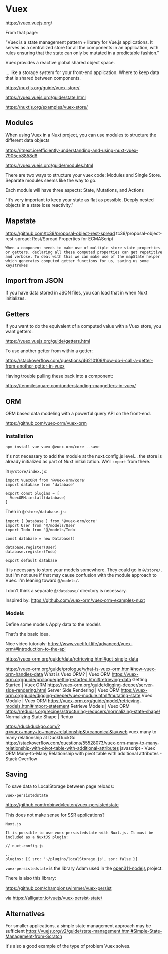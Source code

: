 # Vuex

https://vuex.vuejs.org/

From that page:

"Vuex is a state management pattern + library for Vue.js applications. It serves as a centralized store for all the components in an application, with rules ensuring that the state can only be mutated in a predictable fashion."

Vuex provides a reactive global shared object space. 

... like a storage system for your front-end application. Where to keep data that is shared between components. 

https://nuxtjs.org/guide/vuex-store/

https://vuex.vuejs.org/guide/state.html

https://nuxtjs.org/examples/vuex-store/


## Modules

When using Vuex in a Nuxt project, you can use modules to structure the different data objects

https://itnext.io/efficiently-understanding-and-using-nuxt-vuex-7905eb8858d6

https://vuex.vuejs.org/guide/modules.html

There are two ways to structure your vuex code: Modules and Single Store. Separate modules seems like the way to go. 

Each module will have three aspects: State, Mutations, and Actions

"It’s very important to keep your state as flat as possible. Deeply nested objects in a state lose reactivity."



## Mapstate

https://github.com/tc39/proposal-object-rest-spread
tc39/proposal-object-rest-spread: Rest/Spread Properties for ECMAScript

```
When a component needs to make use of multiple store state properties or getters, declaring all these computed properties can get repetitive and verbose. To deal with this we can make use of the mapState helper which generates computed getter functions for us, saving us some keystrokes
```


## Import from JSON

If you have data stored in JSON files, you can load that in when Nuxt initializes. 


## Getters 

If you want to do the equivalent of a computed value with a Vuex store, you want getters:

https://vuex.vuejs.org/guide/getters.html

To use another getter from within a getter:

https://stackoverflow.com/questions/46210109/how-do-i-call-a-getter-from-another-getter-in-vuex

Having trouble pulling these back into a component:

https://tenmilesquare.com/understanding-mapgetters-in-vuex/



 
## ORM

ORM based data modeling with a powerful query API on the front-end.

https://github.com/vuex-orm/vuex-orm


### Installation

    npm install vue vuex @vuex-orm/core --save
    
It's not necessary to add the module at the nuxt.config.js level... the store is already initialized as part of Nuxt initialization. We'll `import` from there.

in `@/store/index.js`:

```
import VuexORM from '@vuex-orm/core'
import database from 'database'

export const plugins = [
  VuexORM.install(database)
]
```

Then in `@/store/database.js`:

```
import { Database } from '@vuex-orm/core'
import User from '@/models/User'
import Todo from '@/models/Todo'

const database = new Database()

database.register(User)
database.register(Todo)

export default database
```


It is necessary to store your models somewhere. They could go in `@/store/`, but I'm not sure if that may cause confusion with the module approach to Vuex. I'm leaning toward `@/models/`. 

I don't think a separate `@/database/` directory is necessary.

Inspired by:
https://github.com/vuex-orm/vuex-orm-examples-nuxt


### Models

Define some models
Apply data to the models

That's the basic idea. 



Nice video tutorials:
https://www.vuetiful.life/advanced/vuex-orm/#introduction-to-the-api


https://vuex-orm.org/guide/data/retrieving.html#get-single-data


https://vuex-orm.org/guide/prologue/what-is-vuex-orm.html#how-vuex-orm-handles-data
What is Vuex ORM? | Vuex ORM
https://vuex-orm.org/guide/prologue/getting-started.html#retrieving-data
Getting Started | Vuex ORM
https://vuex-orm.org/guide/digging-deeper/server-side-rendering.html
Server Side Rendering | Vuex ORM
https://vuex-orm.org/guide/digging-deeper/vuex-module.html#mutating-state
Vuex Module | Vuex ORM
https://vuex-orm.org/guide/model/retrieving-models.html#import-statement
Retrieve Models | Vuex ORM
https://redux.js.org/recipes/structuring-reducers/normalizing-state-shape/
Normalizing State Shape | Redux


https://duckduckgo.com/?q=vuex+many+to+many+relationship&t=canonical&ia=web
vuex many to many relationship at DuckDuckGo
https://stackoverflow.com/questions/55528073/vuex-orm-many-to-many-relationship-with-pivot-table-with-additional-attributes
javascript - Vuex ORM Many-to-Many Relationship with pivot table with additional attributes - Stack Overflow


## Saving

To save data to LocalStorage between page reloads:

    vuex-persistedstate
    
https://github.com/robinvdvleuten/vuex-persistedstate


This does not make sense for SSR applications?

```
Nuxt.js

It is possible to use vuex-persistedstate with Nuxt.js. It must be included as a NuxtJS plugin:

// nuxt.config.js

...
plugins: [{ src: '~/plugins/localStorage.js', ssr: false }]

```

`vuex-persistedstate` is the library Adam used in the [open311-nodejs](https://github.com/City-of-Bloomington/open311-nodejs/blob/master/package.json) project.

    
There is also this library:

https://github.com/championswimmer/vuex-persist

via
https://alligator.io/vuejs/vuex-persist-state/
    

## Alternatives

For smaller applications, a simple state management approach may be sufficient
https://vuejs.org/v2/guide/state-management.html#Simple-State-Management-from-Scratch

It's also a good example of the type of problem Vuex solves.
